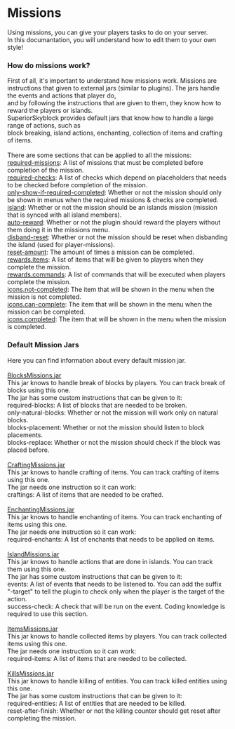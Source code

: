 # Missions
Using missions, you can give your players tasks to do on your server.<br>
In this documantation, you will understand how to edit them to your own style!<br>

### How do missions work?
First of all, it's important to understand how missions work.
Missions are instructions that given to external jars (similar to plugins). The jars handle the events and actions that player do,<br>
and by following the instructions that are given to them, they know how to reward the players or islands.<br>
SuperiorSkyblock provides default jars that know how to handle a large range of actions, such as<br>
block breaking, island actions, enchanting, collection of items and crafting of items.<br><br>
There are some sections that can be applied to all the missions:<br>
<u>required-missions</u>: A list of missions that must be completed before completion of the mission.<br>
<u>required-checks</u>: A list of checks which depend on placeholders that needs to be checked before completion of the mission.<br>
<u>only-show-if-required-completed</u>: Whether or not the mission should only be shown in menus when the required missions & checks are completed.<br>
<u>island</u>: Whether or not the mission should be an islands mission (mission that is synced with all island members).<br>
<u>auto-reward</u>: Whether or not the plugin should reward the players without them doing it in the missions menu.<br>
<u>disband-reset</u>: Whether or not the mission should be reset when disbanding the island (used for player-missions).<br>
<u>reset-amount</u>: The amount of times a mission can be completed.<br>
<u>rewards.items</u>: A list of items that will be given to players when they complete the mission.<br>
<u>rewards.commands</u>: A list of commands that will be executed when players complete the mission.<br>
<u>icons.not-completed</u>: The item that will be shown in the menu when the mission is not completed.<br>
<u>icons.can-complete</u>: The item that will be shown in the menu when the mission can be completed.<br>
<u>icons.completed</u>: The item that will be shown in the menu when the mission is completed.<br>

### Default Mission Jars
Here you can find information about every default mission jar.<br><br>
<u>BlocksMissions.jar</u><br>
This jar knows to handle break of blocks by players. You can track break of blocks using this one.<br>
The jar has some custom instructions that can be given to it:<br>
required-blocks: A list of blocks that are needed to be broken.<br>
only-natural-blocks: Whether or not the mission will work only on natural blocks.<br>
blocks-placement: Whether or not the mission should listen to block placements.<br>
blocks-replace: Whether or not the mission should check if the block was placed before.<br><br>
<u>CraftingMissions.jar</u><br>
This jar knows to handle crafting of items. You can track crafting of items using this one.<br>
The jar needs one instruction so it can work:<br>
craftings: A list of items that are needed to be crafted.<br><br>
<u>EnchantingMissions.jar</u><br>
This jar knows to handle enchanting of items. You can track enchanting of items using this one.<br>
The jar needs one instruction so it can work:<br>
required-enchants: A list of enchants that needs to be applied on items.<br><br>
<u>IslandMissions.jar</u><br>
This jar knows to handle actions that are done in islands. You can track them using this one.<br>
The jar has some custom instructions that can be given to it:<br>
events: A list of events that needs to be listened to. You can add the suffix "-target" to tell the plugin to check only when the player is the target of the action.<br>
success-check: A check that will be run on the event. Coding knowledge is required to use this section.<br><br>
<u>ItemsMissions.jar</u><br>
This jar knows to handle collected items by players. You can track collected items using this one.<br>
The jar needs one instruction so it can work:<br>
required-items: A list of items that are needed to be collected.<br><br>
<u>KillsMissions.jar</u><br>
This jar knows to handle killing of entities. You can track killed entities using this one.<br>
The jar has some custom instructions that can be given to it:<br>
required-entities: A list of entities that are needed to be killed.<br>
reset-after-finish: Whether or not the killing counter should get reset after completing the mission.<br>